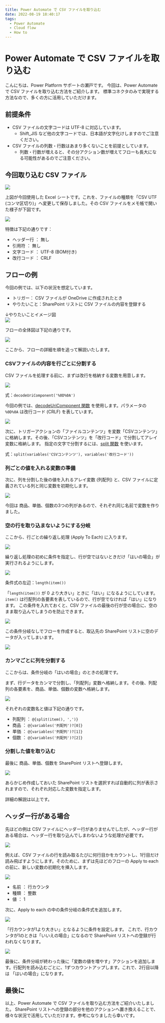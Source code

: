 ```yaml
---
title: Power Automate で CSV ファイルを取り込む
date: 2022-08-19 18:40:17
tags:
  - Power Automate
  - Cloud flow
  - How to
---
```


# Power Automate で CSV ファイルを取り込む

こんにちは、Power Platform サポートの瀬戸です。
今回は、Power Automate で CSV ファイルを取り込む方法をご紹介します。
標準コネクタのみで実現する方法なので、多くの方に活用していただけます。

<!-- more -->

## 前提条件
* CSV ファイルの文字コードは UTF-8 に対応しています。
  * Shift_JIS など他の文字コードでは、日本語が文字化けしますのでご注意ください。
* CSV ファイルの列数・行数はあまり多くないことを前提としています。
  * 列数・行数が増えると、その分アクション数が増えてフローも長大になる可能性があるのでご注意ください。

## 今回取り込む CSV ファイル
![](./Import-Csv-With-Standard-Connectors/image001.png)

上図が今回使用した Excel シートです。これを、ファイルの種類を「CSV UTF (コンマ区切り)」へ変更して保存しました。その CSV ファイルをメモ帳で開いた様子が下図です。

![](./Import-Csv-With-Standard-Connectors/image002.png)

特徴は下記の通りです：

* ヘッダー行 ： 無し
* 引用符 ： 無し
* 文字コード ： UTF-8 (BOM付き)
* 改行コード ： CRLF

## フローの例
今回の例では、以下の状況を想定しています。

* トリガー： CSV ファイルが OneDrive に作成されたとき
* やりたいこと：SharePoint リストに CSV ファイルの内容を登録する

↓やりたいことイメージ図  
![](./Import-Csv-With-Standard-Connectors/image017.png)

フローの全体図は下記の通りです。

![](./Import-Csv-With-Standard-Connectors/image003.png)

ここから、フローの詳細を順を追って解説いたします。

### CSVファイルの内容を行ごとに分割する
CSV ファイルを処理する前に、まずは改行を格納する変数を用意します。

![](./Import-Csv-With-Standard-Connectors/image018.png)

式：`decodeUriComponent('%0D%0A')`

今回の例では、[decodeUriComponent 関数](https://learn.microsoft.com/ja-jp/azure/logic-apps/workflow-definition-language-functions-reference#decodeUriComponent) を使用します。パラメータの `%0D%0A` は改行コード (CRLF) を表しています。

![](./Import-Csv-With-Standard-Connectors/image005.png)

次に、トリガーアクションの「ファイルコンテンツ」を変数「CSVコンテンツ」に格納します。その後、「CSVコンテンツ」を「改行コード」で分割してアレイ変数に格納します。
指定の文字で分割するには、[split 関数](https://learn.microsoft.com/ja-jp/azure/logic-apps/workflow-definition-language-functions-reference#split) を使います。

式：`split(variables('CSVコンテンツ'), variables('改行コード'))`

### 列ごとの値を入れる変数の準備
次に、列を分割した後の値を入れるアレイ変数 (列配列) と、CSV ファイルに定義されている列と同じ変数を初期化します。

![](./Import-Csv-With-Standard-Connectors/image006.png)

今回は 商品、単価、個数の3つの列があるので、それぞれ同じ名前で変数を作りました。

### 空の行を取り込まないようにする分岐

ここから、行ごとの繰り返し処理 (Apply To Each) に入ります。

![](./Import-Csv-With-Standard-Connectors/image007.png)

繰り返し処理の初めに条件を指定し、行が空ではないときだけ「はいの場合」が実行されるようにします。

![](./Import-Csv-With-Standard-Connectors/image008.png)

条件式の左辺：`length(item())`

「`length(item())` が 0 より大きい」ときに「はい」になるようにしています。`item()` は行配列の各要素を表しているので、行が空でなければ「はい」になります。
この条件を入れておくと、CSV ファイルの最後の行が空の場合に、空のまま取り込んでしまうのを防止できます。

![](./Import-Csv-With-Standard-Connectors/image009.png)

この条件分岐なしでフローを作成すると、取込先の SharePoint リストに空のデータが入ってしまいます。

![](./Import-Csv-With-Standard-Connectors/image010.png)

### カンマごとに列を分割する
ここからは、条件分岐の「はいの場合」のときの処理です。

まず、行データをカンマで分割し、「列配列」変数へ格納します。その後、列配列の各要素を、商品、単価、個数の変数へ格納します。

![](./Import-Csv-With-Standard-Connectors/image011.png)

それぞれの変数名と値は下記の通りです。

* 列配列 ： `@{split(item(), ',')}`
* 商品 ： `@{variables('列配列')?[0]}`
* 単価 ： `@{variables('列配列')?[1]}`
* 個数 ： `@{variables('列配列')?[2]}`

### 分割した値を取り込む
最後に 商品、単価、個数を SharePoint リストへ登録します。

![](./Import-Csv-With-Standard-Connectors/image012.png)

あらかじめ作成しておいた SharePoint リストを選択すれば自動的に列が表示されますので、それぞれ対応した変数を指定します。

詳細の解説は以上です。

## ヘッダー行がある場合
先ほどの例は CSV ファイルにヘッダー行がありませんでしたが、ヘッダー行がある場合は、ヘッダー行を取り込んでしまわないような処理が必要です。

![](./Import-Csv-With-Standard-Connectors/image013.png)

例えば、CSV ファイルの行を読み取るたびに何行目かをカウントし、1行目だけ読み飛ばすようにします。そのために、まずは先ほどのフローの Apply to each の前に、新しい変数の初期化を挿入します。

![](./Import-Csv-With-Standard-Connectors/image014.png)

* 名前 ： 行カウンタ
* 種類 ： 整数
* 値 ： 1

次に、Apply to each の中の条件分岐の条件式を追加します。

![](./Import-Csv-With-Standard-Connectors/image015.png)

「行カウンタが1より大きい」となるように条件を設定します。
これで、行カウンタが1のときは「いいえの場合」になるので SharePoint リストへの登録が行われなくなります。

![](./Import-Csv-With-Standard-Connectors/image016.png)

最後に、条件分岐が終わった後に「変数の値を増やす」アクションを追加します。行配列を読み込むごとに、1ずつカウントアップします。これで、2行目以降は 「はいの場合」になります。

## 最後に
以上、Power Automate で CSV ファイルを取り込む方法をご紹介いたしました。
SharePoint リストへの登録の部分を他のアクションへ置き換えることで、様々な状況で活用していただけます。参考になりましたら幸いです。
